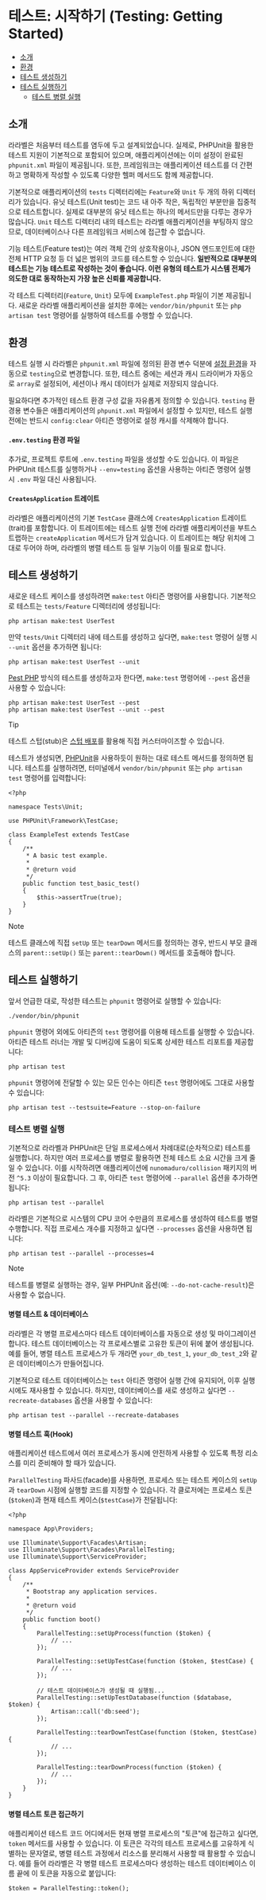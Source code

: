 # 테스트: 시작하기 (Testing: Getting Started)

- [소개](#introduction)
- [환경](#environment)
- [테스트 생성하기](#creating-tests)
- [테스트 실행하기](#running-tests)
    - [테스트 병렬 실행](#running-tests-in-parallel)

<a name="introduction"></a>
## 소개

라라벨은 처음부터 테스트를 염두에 두고 설계되었습니다. 실제로, PHPUnit을 활용한 테스트 지원이 기본적으로 포함되어 있으며, 애플리케이션에는 이미 설정이 완료된 `phpunit.xml` 파일이 제공됩니다. 또한, 프레임워크는 애플리케이션 테스트를 더 간편하고 명확하게 작성할 수 있도록 다양한 헬퍼 메서드도 함께 제공합니다.

기본적으로 애플리케이션의 `tests` 디렉터리에는 `Feature`와 `Unit` 두 개의 하위 디렉터리가 있습니다. 유닛 테스트(Unit test)는 코드 내 아주 작은, 독립적인 부분만을 집중적으로 테스트합니다. 실제로 대부분의 유닛 테스트는 하나의 메서드만을 다루는 경우가 많습니다. `Unit` 테스트 디렉터리 내의 테스트는 라라벨 애플리케이션을 부팅하지 않으므로, 데이터베이스나 다른 프레임워크 서비스에 접근할 수 없습니다.

기능 테스트(Feature test)는 여러 객체 간의 상호작용이나, JSON 엔드포인트에 대한 전체 HTTP 요청 등 더 넓은 범위의 코드를 테스트할 수 있습니다. **일반적으로 대부분의 테스트는 기능 테스트로 작성하는 것이 좋습니다. 이런 유형의 테스트가 시스템 전체가 의도한 대로 동작하는지 가장 높은 신뢰를 제공합니다.**

각 테스트 디렉터리(`Feature`, `Unit`) 모두에 `ExampleTest.php` 파일이 기본 제공됩니다. 새로운 라라벨 애플리케이션을 설치한 후에는 `vendor/bin/phpunit` 또는 `php artisan test` 명령어를 실행하여 테스트를 수행할 수 있습니다.

<a name="environment"></a>
## 환경

테스트 실행 시 라라벨은 `phpunit.xml` 파일에 정의된 환경 변수 덕분에 [설정 환경](/docs/8.x/configuration#environment-configuration)을 자동으로 `testing`으로 변경합니다. 또한, 테스트 중에는 세션과 캐시 드라이버가 자동으로 `array`로 설정되어, 세션이나 캐시 데이터가 실제로 저장되지 않습니다.

필요하다면 추가적인 테스트 환경 구성 값을 자유롭게 정의할 수 있습니다. `testing` 환경용 변수들은 애플리케이션의 `phpunit.xml` 파일에서 설정할 수 있지만, 테스트 실행 전에는 반드시 `config:clear` 아티즌 명령어로 설정 캐시를 삭제해야 합니다.

<a name="the-env-testing-environment-file"></a>
#### `.env.testing` 환경 파일

추가로, 프로젝트 루트에 `.env.testing` 파일을 생성할 수도 있습니다. 이 파일은 PHPUnit 테스트를 실행하거나 `--env=testing` 옵션을 사용하는 아티즌 명령어 실행 시 `.env` 파일 대신 사용됩니다.

<a name="the-creates-application-trait"></a>
#### `CreatesApplication` 트레이트

라라벨은 애플리케이션의 기본 `TestCase` 클래스에 `CreatesApplication` 트레이트(trait)를 포함합니다. 이 트레이트에는 테스트 실행 전에 라라벨 애플리케이션을 부트스트랩하는 `createApplication` 메서드가 담겨 있습니다. 이 트레이트는 해당 위치에 그대로 두어야 하며, 라라벨의 병렬 테스트 등 일부 기능이 이를 필요로 합니다.

<a name="creating-tests"></a>
## 테스트 생성하기

새로운 테스트 케이스를 생성하려면 `make:test` 아티즌 명령어를 사용합니다. 기본적으로 테스트는 `tests/Feature` 디렉터리에 생성됩니다:

```
php artisan make:test UserTest
```

만약 `tests/Unit` 디렉터리 내에 테스트를 생성하고 싶다면, `make:test` 명령어 실행 시 `--unit` 옵션을 추가하면 됩니다:

```
php artisan make:test UserTest --unit
```

[Pest PHP](https://pestphp.com) 방식의 테스트를 생성하고자 한다면, `make:test` 명령어에 `--pest` 옵션을 사용할 수 있습니다:

```
php artisan make:test UserTest --pest
php artisan make:test UserTest --unit --pest
```

> [!TIP]
> 테스트 스텁(stub)은 [스텁 배포](/docs/8.x/artisan#stub-customization)를 활용해 직접 커스터마이즈할 수 있습니다.

테스트가 생성되면, [PHPUnit](https://phpunit.de)을 사용하듯이 원하는 대로 테스트 메서드를 정의하면 됩니다. 테스트를 실행하려면, 터미널에서 `vendor/bin/phpunit` 또는 `php artisan test` 명령어를 입력합니다:

```
<?php

namespace Tests\Unit;

use PHPUnit\Framework\TestCase;

class ExampleTest extends TestCase
{
    /**
     * A basic test example.
     *
     * @return void
     */
    public function test_basic_test()
    {
        $this->assertTrue(true);
    }
}
```

> [!NOTE]
> 테스트 클래스에 직접 `setUp` 또는 `tearDown` 메서드를 정의하는 경우, 반드시 부모 클래스의 `parent::setUp()` 또는 `parent::tearDown()` 메서드를 호출해야 합니다.

<a name="running-tests"></a>
## 테스트 실행하기

앞서 언급한 대로, 작성한 테스트는 `phpunit` 명령어로 실행할 수 있습니다:

```
./vendor/bin/phpunit
```

`phpunit` 명령어 외에도 아티즌의 `test` 명령어를 이용해 테스트를 실행할 수 있습니다. 아티즌 테스트 러너는 개발 및 디버깅에 도움이 되도록 상세한 테스트 리포트를 제공합니다:

```
php artisan test
```

`phpunit` 명령어에 전달할 수 있는 모든 인수는 아티즌 `test` 명령어에도 그대로 사용할 수 있습니다:

```
php artisan test --testsuite=Feature --stop-on-failure
```

<a name="running-tests-in-parallel"></a>
### 테스트 병렬 실행

기본적으로 라라벨과 PHPUnit은 단일 프로세스에서 차례대로(순차적으로) 테스트를 실행합니다. 하지만 여러 프로세스를 병렬로 활용하면 전체 테스트 소요 시간을 크게 줄일 수 있습니다. 이를 시작하려면 애플리케이션에 `nunomaduro/collision` 패키지의 버전 `^5.3` 이상이 필요합니다. 그 후, 아티즌 `test` 명령어에 `--parallel` 옵션을 추가하면 됩니다:

```
php artisan test --parallel
```

라라벨은 기본적으로 시스템의 CPU 코어 수만큼의 프로세스를 생성하여 테스트를 병렬 수행합니다. 직접 프로세스 개수를 지정하고 싶다면 `--processes` 옵션을 사용하면 됩니다:

```
php artisan test --parallel --processes=4
```

> [!NOTE]
> 테스트를 병렬로 실행하는 경우, 일부 PHPUnit 옵션(예: `--do-not-cache-result`)은 사용할 수 없습니다.

<a name="parallel-testing-and-databases"></a>
#### 병렬 테스트 & 데이터베이스

라라벨은 각 병렬 프로세스마다 테스트 데이터베이스를 자동으로 생성 및 마이그레이션합니다. 테스트 데이터베이스는 각 프로세스별로 고유한 토큰이 뒤에 붙어 생성됩니다. 예를 들어, 병렬 테스트 프로세스가 두 개라면 `your_db_test_1`, `your_db_test_2`와 같은 데이터베이스가 만들어집니다.

기본적으로 테스트 데이터베이스는 `test` 아티즌 명령어 실행 간에 유지되어, 이후 실행 시에도 재사용할 수 있습니다. 하지만, 데이터베이스를 새로 생성하고 싶다면 `--recreate-databases` 옵션을 사용할 수 있습니다:

```
php artisan test --parallel --recreate-databases
```

<a name="parallel-testing-hooks"></a>
#### 병렬 테스트 훅(Hook)

애플리케이션 테스트에서 여러 프로세스가 동시에 안전하게 사용할 수 있도록 특정 리소스를 미리 준비해야 할 때가 있습니다.

`ParallelTesting` 파사드(facade)를 사용하면, 프로세스 또는 테스트 케이스의 `setUp`과 `tearDown` 시점에 실행할 코드를 지정할 수 있습니다. 각 클로저에는 프로세스 토큰(`$token`)과 현재 테스트 케이스(`$testCase`)가 전달됩니다:

```
<?php

namespace App\Providers;

use Illuminate\Support\Facades\Artisan;
use Illuminate\Support\Facades\ParallelTesting;
use Illuminate\Support\ServiceProvider;

class AppServiceProvider extends ServiceProvider
{
    /**
     * Bootstrap any application services.
     *
     * @return void
     */
    public function boot()
    {
        ParallelTesting::setUpProcess(function ($token) {
            // ...
        });

        ParallelTesting::setUpTestCase(function ($token, $testCase) {
            // ...
        });

        // 테스트 데이터베이스가 생성될 때 실행됨...
        ParallelTesting::setUpTestDatabase(function ($database, $token) {
            Artisan::call('db:seed');
        });

        ParallelTesting::tearDownTestCase(function ($token, $testCase) {
            // ...
        });

        ParallelTesting::tearDownProcess(function ($token) {
            // ...
        });
    }
}
```

<a name="accessing-the-parallel-testing-token"></a>
#### 병렬 테스트 토큰 접근하기

애플리케이션 테스트 코드 어디에서든 현재 병렬 프로세스의 "토큰"에 접근하고 싶다면, `token` 메서드를 사용할 수 있습니다. 이 토큰은 각각의 테스트 프로세스를 고유하게 식별하는 문자열로, 병렬 테스트 과정에서 리소스를 분리해서 사용할 때 활용할 수 있습니다. 예를 들어 라라벨은 각 병렬 테스트 프로세스마다 생성하는 테스트 데이터베이스 이름 끝에 이 토큰을 자동으로 붙입니다:

```
$token = ParallelTesting::token();
```